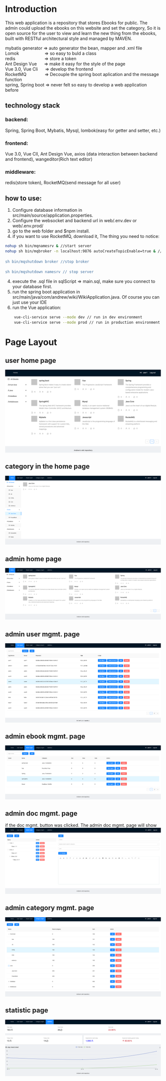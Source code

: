 # Introduction
This web application is a repository that stores Ebooks for public. The admin could upload the ebooks on this website and set the category, So it is open source for the user to view and learn the new thing from the ebooks, built with RESTful architectural style and managed by MAVEN. <br/>

mybatis generator&nbsp;=>  auto generator the bean, mapper and .xml file <br/>
Lomok&nbsp;&nbsp;&nbsp;&nbsp;&nbsp;&nbsp;&nbsp;&nbsp;&nbsp;&nbsp;&nbsp;&nbsp;&nbsp;&nbsp;&nbsp;&nbsp;&nbsp;&nbsp;&nbsp;&nbsp;&nbsp;=>  so easy to buld a class<br>
redis&nbsp;&nbsp;&nbsp;&nbsp;&nbsp;&nbsp;&nbsp;&nbsp;&nbsp;&nbsp;&nbsp;&nbsp;&nbsp;&nbsp;&nbsp;&nbsp;&nbsp;&nbsp;&nbsp;&nbsp;&nbsp;&nbsp;&nbsp;&nbsp;=>  store a token<br/>
Ant Design Vue&nbsp;&nbsp;&nbsp;&nbsp;&nbsp;&nbsp;=>  make it easy for the style of the page<br>
Vue 3.0, Vue Cli&nbsp;&nbsp;&nbsp;&nbsp;&nbsp;&nbsp;=>  develop the frontend<br>
RocketMQ&nbsp;&nbsp;&nbsp;&nbsp;&nbsp;&nbsp;&nbsp;&nbsp;&nbsp;&nbsp;&nbsp;&nbsp;&nbsp;&nbsp;&nbsp;=>  Decouple the spring boot aplication and the message function<br>
spring, Spring boot&nbsp;=>  never felt so easy to develop a web application before<br>

## technology stack


### backend: 
Spring, Spring Boot, Mybatis, Mysql, lombok(easy for getter and setter, etc.)<br/>
### frontend: 
Vue 3.0, Vue ClI, Ant Design Vue, axios (data interaction between backend and frontend), wangeditor(Rich text editor)<br/>
### middleware: 
redis(store token), RocketMQ(send message for all user)<br/>


## how to use:
1. Configure database information in src/main/source/application.properties.<br/>
2. Configure the websocket and backend url in web/.env.dev or web/.env.prod/<br/>
3. go to the web folder and $npm install.<br/>
4. if you want to use RocketMQ, download it, The thing you need to notice:<br/>
````bash
nohup sh bin/mqnamesrv & //start server
nohup sh bin/mqbroker -n localhost:9876 autoCreateTopicEnable=true & // start broker(don't use the commend in the offical website if you want to auto create topic)

sh bin/mqshutdown broker //stop broker

sh bin/mqshutdown namesrv // stop server

````
4. execute the .sql file in sqlScript => main.sql, make sure you connect to your database first.<br/>
5. run the spring boot application in src/main/java/com/andrew/wiki/WikiApplication.java. Of course you can just use your IDE<br/>
6. run the Vue application: 
````bash 
    vue-cli-service serve --mode dev // run in dev environment
    vue-cli-service serve --mode prod // run in production environment
````
# Page Layout

## user home page
![image](https://github.com/fengliu1227/Wiki-Repository/blob/master/image-readme/user-home.png)

## category in the home page
![image](https://github.com/fengliu1227/Wiki-Repository/blob/master/image-readme/category.png)

## admin home page 
![image](https://github.com/fengliu1227/Wiki-Repository/blob/master/image-readme/admin-home.png)

## admin user mgmt. page
![image](https://github.com/fengliu1227/Wiki-Repository/blob/master/image-readme/user-management.png)

## admin ebook mgmt. page 
![image](https://github.com/fengliu1227/Wiki-Repository/blob/master/image-readme/ebook-management.png)

## admin doc mgmt. page
if the doc mgmt. button was clicked. The admin doc mgmt. page will show<br/>
![image](https://github.com/fengliu1227/Wiki-Repository/blob/master/image-readme/doc-content-management.png)

## admin category mgmt. page
![image](https://github.com/fengliu1227/Wiki-Repository/blob/master/image-readme/category-management.png)

## statistic page
![image](https://github.com/fengliu1227/Wiki-Repository/blob/master/image-readme/statistic.png)
